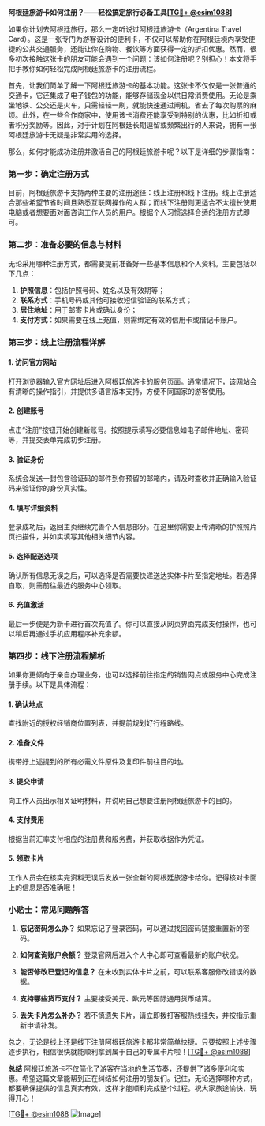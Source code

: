 **阿根廷旅游卡如何注册？——轻松搞定旅行必备工具[[TG💪+ @esim1088](https://t.me/s/esim1088)]**

如果你计划去阿根廷旅行，那么一定听说过阿根廷旅游卡（Argentina Travel Card）。这是一张专门为游客设计的便利卡，不仅可以帮助你在阿根廷境内享受便捷的公共交通服务，还能让你在购物、餐饮等方面获得一定的折扣优惠。然而，很多初次接触这张卡的朋友可能会遇到一个问题：该如何注册呢？别担心！本文将手把手教你如何轻松完成阿根廷旅游卡的注册流程。

首先，让我们简单了解一下阿根廷旅游卡的基本功能。这张卡不仅仅是一张普通的交通卡，它还集成了电子钱包的功能，能够存储现金以供日常消费使用。无论是乘坐地铁、公交还是火车，只需轻轻一刷，就能快速通过闸机，省去了每次购票的麻烦。此外，在一些合作商家中，使用该卡消费还能享受到特别的优惠，比如折扣或者积分奖励等。因此，对于计划在阿根廷长期逗留或频繁出行的人来说，拥有一张阿根廷旅游卡无疑是非常实用的选择。

那么，如何才能成功注册并激活自己的阿根廷旅游卡呢？以下是详细的步骤指南：

### 第一步：确定注册方式

目前，阿根廷旅游卡支持两种主要的注册途径：线上注册和线下注册。线上注册适合那些希望节省时间且熟悉互联网操作的人群；而线下注册则更适合不太擅长使用电脑或者想要面对面咨询工作人员的用户。根据个人习惯选择合适的注册方式即可。

### 第二步：准备必要的信息与材料

无论采用哪种注册方式，都需要提前准备好一些基本信息和个人资料。主要包括以下几点：
1. **护照信息**：包括护照号码、姓名以及有效期等；
2. **联系方式**：手机号码或其他可接收短信验证的联系方式；
3. **居住地址**：用于邮寄卡片或确认身份；
4. **支付方式**：如果需要在线上充值，则需绑定有效的信用卡或借记卡账户。

### 第三步：线上注册流程详解

#### 1. 访问官方网站
打开浏览器输入官方网址后进入阿根廷旅游卡的服务页面。通常情况下，该网站会有清晰的操作指引，并提供多语言版本支持，方便不同国家的游客使用。

#### 2. 创建账号
点击“注册”按钮开始创建新账号。按照提示填写必要信息如电子邮件地址、密码等，并提交表单完成初步注册。

#### 3. 验证身份
系统会发送一封包含验证码的邮件到你预留的邮箱内，请及时查收并正确输入验证码来验证你的身份真实性。

#### 4. 填写详细资料
登录成功后，返回主页继续完善个人信息部分。在这里你需要上传清晰的护照照片页扫描件，并如实填写其他相关细节内容。

#### 5. 选择配送选项
确认所有信息无误之后，可以选择是否需要快递送达实体卡片至指定地址。若选择自取，则需前往最近的服务中心领取。

#### 6. 充值激活
最后一步便是为新卡进行首次充值了。你可以直接从网页界面完成支付操作，也可以稍后再通过手机应用程序补充余额。

### 第四步：线下注册流程解析

如果你更倾向于亲自办理业务，也可以选择前往指定的销售网点或服务中心完成注册手续。以下是具体流程：

#### 1. 确认地点
查找附近的授权经销商位置列表，并提前规划好行程路线。

#### 2. 准备文件
携带好上述提到的所有必需文件原件及复印件前往目的地。

#### 3. 提交申请
向工作人员出示相关证明材料，并说明自己想要注册阿根廷旅游卡的目的。

#### 4. 支付费用
根据当前汇率支付相应的注册费和服务费，并获取收据作为凭证。

#### 5. 领取卡片
工作人员会在核实完资料无误后发放一张全新的阿根廷旅游卡给你。记得核对卡面上的信息是否准确哦！

### 小贴士：常见问题解答

1. **忘记密码怎么办？**
   如果忘记了登录密码，可以通过找回密码链接重置新的密码。

2. **如何查询账户余额？**
   登录官网后进入个人中心即可查看最新的账户状况。

3. **能否修改已登记的信息？**
   在未收到实体卡片之前，可以联系客服修改错误的数据。

4. **支持哪些货币支付？**
   主要接受美元、欧元等国际通用货币结算。

5. **丢失卡片怎么补办？**
   若不慎遗失卡片，请立即拨打客服热线挂失，并按指示重新申请补发。

总之，无论是线上还是线下注册阿根廷旅游卡都非常简单快捷。只要按照上述步骤逐步执行，相信很快就能顺利拿到属于自己的专属卡片啦！[[TG💪+ @esim1088](https://t.me/s/esim1088)]

**总结**
阿根廷旅游卡不仅简化了游客在当地的生活节奏，还提供了诸多便利和实惠。希望这篇文章能帮到正在纠结如何注册的朋友们。记住，无论选择哪种方式，都要确保提供的信息真实有效，这样才能顺利完成整个过程。祝大家旅途愉快，玩得开心！

[[TG💪+ @esim1088](https://t.me/s/esim1088) ![Image](https://i.postimg.cc/4NQfJmqS/Snipaste-2025-05-13-00-14-12.png)]